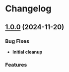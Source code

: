 # Changelog

## [1.0.0](https://github.com/cotes2020/jekyll-theme-chirpy/compare/v7.1.0...v7.1.1) (2024-11-20)

### Bug Fixes
* **Initial cleanup** 

### Features
